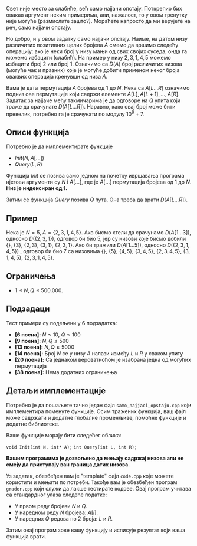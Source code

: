Свет није место за слабиће, већ само најјачи опстају. Поткрепио бих овакав аргумент неким примерима, али, нажалост, то у овом тренутку није могуће (размислите зашто?). Мораћете напросто да ми верујете на реч, само најјачи опстају.

Но добро, и у овом задатку само најјачи опстају. Наиме, на датом низу различитих позитивних целих бројева $A$ смемо да вршимо следећу операцију: ако је неки број у низу мањи од свих својих суседа, онда га можемо избацити (слабић). На пример у низу $2,3,1,4,5$ можемо избацити број $2$ или број $1$. Означимо са $D(A)$ број различитих низова (могуће чак и празних) које је могуће добити применом неког броја оваквих операција кренувши од низа $A$.

Вама је дата пермутација $A$ бројева од $1$ до $N$. Нека са $A[L\ldots R]$ означимо подниз ове пермутације који садржи елементе $A[L],A[L+1],\ldots,A[R]$. Задатак за најјаче међу такмичарима је да одговоре на $Q$ упита који траже да срачунате $D(A[L\ldots R])$. Наравно, како овај број може бити превелик, потребно га је срачунати по модулу $10^9+7$.

## Описи функција

Потребно је да имплементирате функције

-   $Init(N,  A[\ldots])$
-   $Query(L, R)$

Функција $Init$ се позива само једном на почетку ивршавања програма нјегови аргументи су $N$ i $A[\ldots]$, где је $A[\ldots]$ пермутација бројева од $1$ до $N$.   **Низ је индексиран од 1.**


Затим се функција $Query$ позива $Q$ пута. Она треба да врати $D(A[L\ldots R])$.
## Пример

Нека је $N=5$,  $A=\{2,3,1,4,5\}$. Ако бисмо хтели да срачунамо   $D(A[1\ldots3])$, односно $D(\{2,3,1\})$, одговор би био $5$, јер су низови које бисмо добили $\{\}$, $\{3\}$, $\{2,3\}$, $\{3,1\}$, $\{2,3,1\}$. Ако би тражили $D(A[1\ldots5])$, односно $D(\{2,3,1,4,5\})$ , одговор би био $7$ са низовима $\{\},$ $\{5\}$, $\{4,5\}$, $\{3,4,5\}$, $\{2,3,4,5\}$, $\{3,1,4,5\}$, $\{2,3,1,4,5\}$.
## Ограничења

-   $1 \leq N,Q \leq 500.000$.

## Подзадаци

Тест примери су подељени у $6$ подзадатка:

-   **[6 поена]:** $N\le10$, $Q\le 100$
-   **[9 поена]:** $N,Q\le500$
-   **[13 поена]:** $N,Q\le5000$
-   **[14 поена]:** Број $N$ се у низу $A$ налази између $L$ и $R$ у сваком упиту
-   **[20 поена]:** Са једнаком вероватноћом је изабрана једна од могућих пермутација
-   **[38 поена]:** Нема додатних ограничења

## Детаљи имплементације

Потребно је да пошаљете тачно један фајл  `samo_najjaci_opstaju.cpp`  који имплементира поменуте функције. Осим тражених функција, ваш фајл може садржати и додатне глобалне променљиве, помоћне функције и додатне библиотеке.

Ваше функције морају бити следећег облика:

`void Init(int N, int* A);`
`int Query(int L, int R);`

**Вашим програмима је дозвољено да мењају садржај низова али не смеју да приступају ван граница датих низова.**

Уз задатак, обезбеђен вам је "template" фајл  `code.cpp`  које можете користити и мењати по потреби. Такође вам је обезбеђен програм  `grader.cpp`  који служи да лакше тестирате кодове. Овај програм учитава са стандардног улаза следеће податке:

-   У првом реду бројеви $N$ и $Q$.
-   У наредном реду $N$ бројева: $A[i]$.
-   У наредних $Q$ редова по $2$ броја: $L$ и $R$.

Затим овај програм зове вашу функцију и исписује резултат који ваша функција врати.




